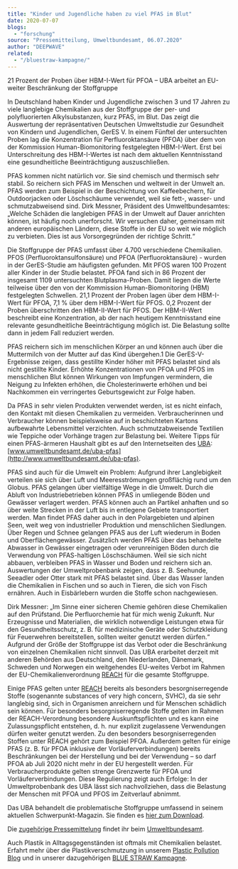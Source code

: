 ```yaml
---
title: "Kinder und Jugendliche haben zu viel PFAS im Blut"
date: 2020-07-07
blogs: 
  - "forschung"
source: "Pressemitteilung, Umweltbundesamt, 06.07.2020"
author: "DEEPWAVE"
related: 
  - "/bluestraw-kampagne/"
---
```


21 Prozent der Proben über HBM-I-Wert für PFOA – UBA arbeitet an EU-weiter Beschränkung der Stoffgruppe

In Deutschland haben Kinder und Jugendliche zwischen 3 und 17 Jahren zu viele langlebige Chemikalien aus der Stoffgruppe der per- und polyfluorierten Alkylsubstanzen, kurz PFAS, im Blut. Das zeigt die Auswertung der repräsentativen Deutschen Umweltstudie zur Gesundheit von Kindern und Jugendlichen, GerES V. In einem Fünftel der untersuchten Proben lag die Konzentration für Perfluoroktansäure (PFOA) über dem von der Kommission Human-Biomonitoring festgelegten HBM-I-Wert. Erst bei Unterschreitung des HBM-I-Wertes ist nach dem aktuellen Kenntnisstand eine gesundheitliche Beeinträchtigung auszuschließen.

PFAS kommen nicht natürlich vor. Sie sind chemisch und thermisch sehr stabil. So reichern sich PFAS im Menschen und weltweit in der Umwelt an. PFAS werden zum Beispiel in der Beschichtung von Kaffeebechern, für Outdoorjacken oder Löschschäume verwendet, weil sie fett-, wasser- und schmutzabweisend sind. Dirk Messner, Präsident des Umweltbundesamtes: „Welche Schäden die langlebigen PFAS in der Umwelt auf Dauer anrichten können, ist häufig noch unerforscht. Wir versuchen daher, gemeinsam mit anderen europäischen Ländern, diese Stoffe in der EU so weit wie möglich zu verbieten. Dies ist aus Vorsorgegründen der richtige Schritt.“

Die Stoffgruppe der PFAS umfasst über 4.700 verschiedene Chemikalien. PFOS (Perfluoroktansulfonsäure) und PFOA (Perfluoroktansäure) - wurden in der GerES-Studie am häufigsten gefunden. Mit PFOS waren 100 Prozent aller Kinder in der Studie belastet. PFOA fand sich in 86 Prozent der insgesamt 1109 untersuchten Blutplasma-Proben. Damit liegen die Werte teilweise über den von der Kommission Human-Biomonitoring (HBM) festgelegten Schwellen. 21,1 Prozent der Proben lagen über dem HBM-I-Wert für PFOA, 7,1 % über dem HBM-I-Wert für PFOS. 0,2 Prozent der Proben überschritten den HBM-II-Wert für PFOS. Der HBM-II-Wert beschreibt eine Konzentration, ab der nach heutigem Kenntnisstand eine relevante gesundheitliche Beeinträchtigung möglich ist. Die Belastung sollte dann in jedem Fall reduziert werden.

PFAS reichern sich im menschlichen Körper an und können auch über die Muttermilch von der Mutter auf das Kind übergehen.1 Die GerES-V-Ergebnisse zeigen, dass gestillte Kinder höher mit PFAS belastet sind als nicht gestillte Kinder. Erhöhte Konzentrationen von PFOA und PFOS im menschlichen Blut können Wirkungen von Impfungen vermindern, die Neigung zu Infekten erhöhen, die Cholesterinwerte erhöhen und bei Nachkommen ein verringertes Geburtsgewicht zur Folge haben.

Da PFAS in sehr vielen Produkten verwendet werden, ist es nicht einfach, den Kontakt mit diesen Chemikalien zu vermeiden. Verbraucherinnen und Verbraucher können beispielsweise auf in beschichteten Kartons aufbewahrte Lebensmittel verzichten. Auch schmutzabweisende Textilien wie Teppiche oder Vorhänge tragen zur Belastung bei. Weitere Tipps für einen PFAS-ärmeren Haushalt gibt es auf den Internetseiten des [UBA](https://www.umweltbundesamt.de/service/glossar/u?tag=UBA#alphabar): [www.umweltbundesamt.de/uba-pfas](http://www.umweltbundesamt.de/uba-pfas).

PFAS sind auch für die Umwelt ein Problem: Aufgrund ihrer Langlebigkeit verteilen sie sich über Luft und Meeresströmungen großflächig rund um den Globus. PFAS gelangen über vielfältige Wege in die Umwelt. Durch die Abluft von Industriebetrieben können PFAS in umliegende Böden und Gewässer verlagert werden. PFAS können auch an Partikel anhaften und so über weite Strecken in der Luft bis in entlegene Gebiete transportiert werden. Man findet PFAS daher auch in den Polargebieten und alpinen Seen, weit weg von industrieller Produktion und menschlichen Siedlungen. Über Regen und Schnee gelangen PFAS aus der Luft wiederum in Boden und Oberflächengewässer. Zusätzlich werden PFAS über das behandelte Abwasser in Gewässer eingetragen oder verunreinigen Böden durch die Verwendung von PFAS-haltigen Löschschäumen. Weil sie sich nicht abbauen, verbleiben PFAS in Wasser und Boden und reichern sich an. Auswertungen der Umweltprobenbank zeigen, dass z. B. Seehunde, Seeadler oder Otter stark mit PFAS belastet sind. Über das Wasser landen die Chemikalien in Fischen und so auch in Tieren, die sich von Fisch ernähren. Auch in Eisbärlebern wurden die Stoffe schon nachgewiesen.

Dirk Messner: „Im Sinne einer sicheren Chemie gehören diese Chemikalien auf den Prüfstand. Die Perfluorchemie hat für mich wenig Zukunft. Nur Erzeugnisse und Materialien, die wirklich notwendige Leistungen etwa für den Gesundheitsschutz, z. B. für medizinische Geräte oder Schutzkleidung für Feuerwehren bereitstellen, sollten weiter genutzt werden dürfen.“ Aufgrund der Größe der Stoffgruppe ist das Verbot oder die Beschränkung von einzelnen Chemikalien nicht sinnvoll. Das UBA erarbeitet derzeit mit anderen Behörden aus Deutschland, den Niederlanden, Dänemark, Schweden und Norwegen ein weitgehendes EU-weites Verbot im Rahmen der EU-Chemikalienverordnung [REACH](https://www.umweltbundesamt.de/service/glossar/r?tag=REACH#alphabar) für die gesamte Stoffgruppe.

Einige PFAS gelten unter [REACH](https://www.umweltbundesamt.de/service/glossar/r?tag=REACH#alphabar) bereits als besonders besorgniserregende Stoffe (sogenannte substances of very high concern, SVHC), da sie sehr langlebig sind, sich in Organismen anreichern und für Menschen schädlich sein können. Für besonders besorgniserregende Stoffe gelten im Rahmen der REACH-Verordnung besondere Auskunftspflichten und es kann eine Zulassungspflicht entstehen, d. h. nur explizit zugelassene Verwendungen dürfen weiter genutzt werden. Zu den besonders besorgniserregenden Stoffen unter REACH gehört zum Beispiel PFOA. Außerdem gelten für einige PFAS (z. B. für PFOA inklusive der Vorläuferverbindungen) bereits Beschränkungen bei der Herstellung und bei der Verwendung – so darf PFOA ab Juli 2020 nicht mehr in der EU hergestellt werden. Für Verbraucherprodukte gelten strenge Grenzwerte für PFOA und Vorläuferverbindungen. Diese Regulierung zeigt auch Erfolge: In der Umweltprobenbank des UBA lässt sich nachvollziehen, dass die Belastung der Menschen mit PFOA und PFOS im Zeitverlauf abnimmt.

Das UBA behandelt die problematische Stoffgruppe umfassend in seinem aktuellen Schwerpunkt-Magazin. Sie finden es [hier zum Download](https://www.umweltbundesamt.de/publikationen/schwerpunkt-1-2020-pfas-gekommen-um-zu-bleiben).

Die [zugehörige Pressemittelung](https://www.umweltbundesamt.de/presse/pressemitteilungen/kinder-jugendliche-haben-zu-viel-pfas-im-blut) findet ihr beim [Umweltbundesamt](https://www.umweltbundesamt.de/).

Auch Plastik in Alltagsgegenständen ist oftmals mit Chemikalien belastet. Erfahrt mehr über die Plastikverschmutzung in unserem [Plastic Pollution Blog](https://www.deepwave.org/bluestraw-kampagne/plastic-pollution-blog/) und in unserer dazugehörigen [BLUE STRAW Kampagne](https://www.deepwave.org/bluestraw-kampagne/).

